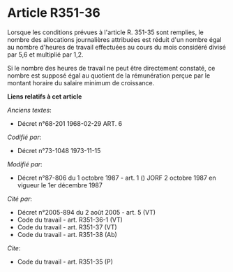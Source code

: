# Article R351-36

Lorsque les conditions prévues à l'article R. 351-35 sont remplies, le nombre des allocations journalières attribuées est
réduit d'un nombre égal au nombre d'heures de travail effectuées au cours du mois considéré divisé par 5,6 et multiplié par
1,2.

Si le nombre des heures de travail ne peut être directement constaté, ce nombre est supposé égal au quotient de la
rémunération perçue par le montant horaire du salaire minimum de croissance.

**Liens relatifs à cet article**

_Anciens textes_:

  - Décret n°68-201 1968-02-29 ART. 6

_Codifié par_:

  - Décret n°73-1048 1973-11-15

_Modifié par_:

  - Décret n°87-806 du 1 octobre 1987 - art. 1 () JORF 2 octobre 1987 en vigueur le 1er décembre 1987

_Cité par_:

  - Décret n°2005-894 du 2 août 2005 - art. 5 (VT)
  - Code du travail - art. R351-36-1 (VT)
  - Code du travail - art. R351-37 (VT)
  - Code du travail - art. R351-38 (Ab)

_Cite_:

  - Code du travail - art. R351-35 (P)
